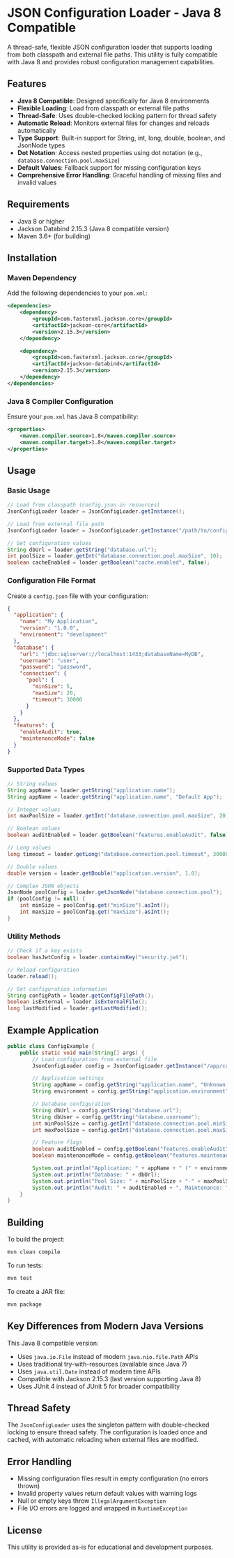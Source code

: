 # JSON Configuration Loader - Java 8 Compatible

A thread-safe, flexible JSON configuration loader that supports loading from both classpath and external file paths. This utility is fully compatible with Java 8 and provides robust configuration management capabilities.

## Features

- **Java 8 Compatible**: Designed specifically for Java 8 environments
- **Flexible Loading**: Load from classpath or external file paths
- **Thread-Safe**: Uses double-checked locking pattern for thread safety
- **Automatic Reload**: Monitors external files for changes and reloads automatically
- **Type Support**: Built-in support for String, int, long, double, boolean, and JsonNode types
- **Dot Notation**: Access nested properties using dot notation (e.g., `database.connection.pool.maxSize`)
- **Default Values**: Fallback support for missing configuration keys
- **Comprehensive Error Handling**: Graceful handling of missing files and invalid values

## Requirements

- Java 8 or higher
- Jackson Databind 2.15.3 (Java 8 compatible version)
- Maven 3.6+ (for building)

## Installation

### Maven Dependency

Add the following dependencies to your `pom.xml`:

```xml
<dependencies>
    <dependency>
        <groupId>com.fasterxml.jackson.core</groupId>
        <artifactId>jackson-core</artifactId>
        <version>2.15.3</version>
    </dependency>

    <dependency>
        <groupId>com.fasterxml.jackson.core</groupId>
        <artifactId>jackson-databind</artifactId>
        <version>2.15.3</version>
    </dependency>
</dependencies>
```

### Java 8 Compiler Configuration

Ensure your `pom.xml` has Java 8 compatibility:

```xml
<properties>
    <maven.compiler.source>1.8</maven.compiler.source>
    <maven.compiler.target>1.8</maven.compiler.target>
</properties>
```

## Usage

### Basic Usage

```java
// Load from classpath (config.json in resources)
JsonConfigLoader loader = JsonConfigLoader.getInstance();

// Load from external file path
JsonConfigLoader loader = JsonConfigLoader.getInstance("/path/to/config.json");

// Get configuration values
String dbUrl = loader.getString("database.url");
int poolSize = loader.getInt("database.connection.pool.maxSize", 10);
boolean cacheEnabled = loader.getBoolean("cache.enabled", false);
```

### Configuration File Format

Create a `config.json` file with your configuration:

```json
{
  "application": {
    "name": "My Application",
    "version": "1.0.0",
    "environment": "development"
  },
  "database": {
    "url": "jdbc:sqlserver://localhost:1433;databaseName=MyDB",
    "username": "user",
    "password": "password",
    "connection": {
      "pool": {
        "minSize": 5,
        "maxSize": 20,
        "timeout": 30000
      }
    }
  },
  "features": {
    "enableAudit": true,
    "maintenanceMode": false
  }
}
```

### Supported Data Types

```java
// String values
String appName = loader.getString("application.name");
String appName = loader.getString("application.name", "Default App");

// Integer values
int maxPoolSize = loader.getInt("database.connection.pool.maxSize", 20);

// Boolean values
boolean auditEnabled = loader.getBoolean("features.enableAudit", false);

// Long values
long timeout = loader.getLong("database.connection.pool.timeout", 30000L);

// Double values
double version = loader.getDouble("application.version", 1.0);

// Complex JSON objects
JsonNode poolConfig = loader.getJsonNode("database.connection.pool");
if (poolConfig != null) {
    int minSize = poolConfig.get("minSize").asInt();
    int maxSize = poolConfig.get("maxSize").asInt();
}
```

### Utility Methods

```java
// Check if a key exists
boolean hasJwtConfig = loader.containsKey("security.jwt");

// Reload configuration
loader.reload();

// Get configuration information
String configPath = loader.getConfigFilePath();
boolean isExternal = loader.isExternalFile();
long lastModified = loader.getLastModified();
```

## Example Application

```java
public class ConfigExample {
    public static void main(String[] args) {
        // Load configuration from external file
        JsonConfigLoader config = JsonConfigLoader.getInstance("/app/config.json");

        // Application settings
        String appName = config.getString("application.name", "Unknown App");
        String environment = config.getString("application.environment", "production");

        // Database configuration
        String dbUrl = config.getString("database.url");
        String dbUser = config.getString("database.username");
        int minPoolSize = config.getInt("database.connection.pool.minSize", 5);
        int maxPoolSize = config.getInt("database.connection.pool.maxSize", 20);

        // Feature flags
        boolean auditEnabled = config.getBoolean("features.enableAudit", false);
        boolean maintenanceMode = config.getBoolean("features.maintenanceMode", false);

        System.out.println("Application: " + appName + " (" + environment + ")");
        System.out.println("Database: " + dbUrl);
        System.out.println("Pool Size: " + minPoolSize + "-" + maxPoolSize);
        System.out.println("Audit: " + auditEnabled + ", Maintenance: " + maintenanceMode);
    }
}
```

## Building

To build the project:

```bash
mvn clean compile
```

To run tests:

```bash
mvn test
```

To create a JAR file:

```bash
mvn package
```

## Key Differences from Modern Java Versions

This Java 8 compatible version:

- Uses `java.io.File` instead of modern `java.nio.file.Path` APIs
- Uses traditional try-with-resources (available since Java 7)
- Uses `java.util.Date` instead of modern time APIs
- Compatible with Jackson 2.15.3 (last version supporting Java 8)
- Uses JUnit 4 instead of JUnit 5 for broader compatibility

## Thread Safety

The `JsonConfigLoader` uses the singleton pattern with double-checked locking to ensure thread safety. The configuration is loaded once and cached, with automatic reloading when external files are modified.

## Error Handling

- Missing configuration files result in empty configuration (no errors thrown)
- Invalid property values return default values with warning logs
- Null or empty keys throw `IllegalArgumentException`
- File I/O errors are logged and wrapped in `RuntimeException`

## License

This utility is provided as-is for educational and development purposes.
